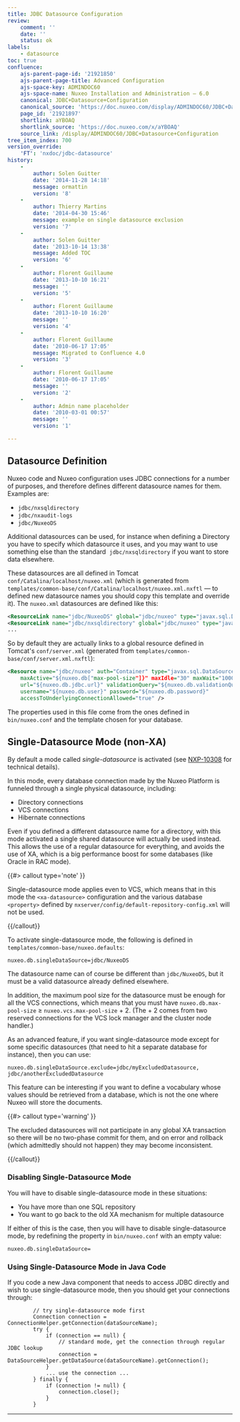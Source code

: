 ```yaml
---
title: JDBC Datasource Configuration
review:
    comment: ''
    date: ''
    status: ok
labels:
    - datasource
toc: true
confluence:
    ajs-parent-page-id: '21921850'
    ajs-parent-page-title: Advanced Configuration
    ajs-space-key: ADMINDOC60
    ajs-space-name: Nuxeo Installation and Administration — 6.0
    canonical: JDBC+Datasource+Configuration
    canonical_source: 'https://doc.nuxeo.com/display/ADMINDOC60/JDBC+Datasource+Configuration'
    page_id: '21921897'
    shortlink: aYBOAQ
    shortlink_source: 'https://doc.nuxeo.com/x/aYBOAQ'
    source_link: /display/ADMINDOC60/JDBC+Datasource+Configuration
tree_item_index: 700
version_override:
    'FT': 'nxdoc/jdbc-datasource'
history:
    -
        author: Solen Guitter
        date: '2014-11-28 14:18'
        message: ormattin
        version: '8'
    -
        author: Thierry Martins
        date: '2014-04-30 15:46'
        message: example on single datasource exclusion
        version: '7'
    -
        author: Solen Guitter
        date: '2013-10-14 13:38'
        message: Added TOC
        version: '6'
    -
        author: Florent Guillaume
        date: '2013-10-10 16:21'
        message: ''
        version: '5'
    -
        author: Florent Guillaume
        date: '2013-10-10 16:20'
        message: ''
        version: '4'
    -
        author: Florent Guillaume
        date: '2010-06-17 17:05'
        message: Migrated to Confluence 4.0
        version: '3'
    -
        author: Florent Guillaume
        date: '2010-06-17 17:05'
        message: ''
        version: '2'
    -
        author: Admin name placeholder
        date: '2010-03-01 00:57'
        message: ''
        version: '1'

---
```

## Datasource Definition

Nuxeo code and Nuxeo configuration uses JDBC connections for a number of purposes, and therefore defines different datasource names for them. Examples are:

*   `jdbc/nxsqldirectory`
*   `jdbc/nxaudit-logs`
*   `jdbc/NuxeoDS`

Additional datasources can be used, for instance when defining a Directory you have to specify which datasource it uses, and you may want to use something else than the standard&nbsp; `jdbc/nxsqldirectory` if you want to store data elsewhere.

These datasources are all defined in Tomcat `conf/Catalina/localhost/nuxeo.xml` (which is generated from `templates/common-base/conf/Catalina/localhost/nuxeo.xml.nxftl` &mdash; to defined new datasource names you should copy this template and override it). The `nuxeo.xml` datasources are defined like this:

```xml
<ResourceLink name="jdbc/NuxeoDS" global="jdbc/nuxeo" type="javax.sql.DataSource" />
<ResourceLink name="jdbc/nxsqldirectory" global="jdbc/nuxeo" type="javax.sql.DataSource" />
...
```

So by default they are actually links to a global resource defined in Tomcat's `conf/server.xml` (generated from `templates/common-base/conf/server.xml.nxftl`):

```xml
<Resource name="jdbc/nuxeo" auth="Container" type="javax.sql.DataSource"
    maxActive="${nuxeo.db["max-pool-size"]}" maxIdle="30" maxWait="10000" driverClassName="${nuxeo.db.driver}"
    url="${nuxeo.db.jdbc.url}" validationQuery="${nuxeo.db.validationQuery}"
    username="${nuxeo.db.user}" password="${nuxeo.db.password}"
    accessToUnderlyingConnectionAllowed="true" />
```

The properties used in this file come from the ones defined in `bin/nuxeo.conf` and the template chosen for your database.

## Single-Datasource Mode (non-XA)

By default a mode called _single-datasource_ is activated (see [NXP-10308](https://jira.nuxeo.com/browse/NXP-10308) for technical details).

In this mode, every database connection made by the Nuxeo Platform is funneled through a single physical datasource, including:

*   Directory connections
*   VCS connections
*   Hibernate connections

Even if you defined a different datasource name for a directory, with this mode activated a single shared datasource will actually be used instead. This allows the use of a regular datasource for everything, and avoids the use of XA, which is a big performance boost for some databases (like Oracle in RAC mode).

{{#> callout type='note' }}

Single-datasource mode applies even to VCS, which means that in this mode the `<xa-datasource>` configuration and the various database `<property>` defined by `nxserver/config/default-repository-config.xml` will not be used.

{{/callout}}

To activate single-datasource mode, the following is defined in `templates/common-base/nuxeo.defaults`:

```
nuxeo.db.singleDataSource=jdbc/NuxeoDS
```

The datasource name can of course be different than `jdbc/NuxeoDS`, but it must be a valid datasource already defined elsewhere.

In addition, the maximum pool size for the datasource must be enough for all the VCS connections, which means that you must have `nuxeo.db.max-pool-size` &ge; `nuxeo.vcs.max-pool-size` + 2\. (The + 2 comes from two reserved connections for the VCS lock manager and the cluster node handler.)

As an advanced feature, if you want single-datasource mode except for some specific datasources (that need to hit a separate database for instance), then you can use:

```
nuxeo.db.singleDataSource.exclude=jdbc/myExcludedDatasource, jdbc/anotherExcludedDatasource
```

This feature can be interesting if you want to define a vocabulary whose values should be retrieved from a database, which is not the one where Nuxeo will store the documents.

{{#> callout type='warning' }}

The excluded datasources will not participate in any global XA transaction so there will be no two-phase commit for them, and on error and rollback (which admittedly should not happen) they may become inconsistent.

{{/callout}}

### Disabling Single-Datasource Mode

You will have to disable single-datasource mode in these situations:

*   You have more than one SQL repository
*   You want to go back to the old XA mechanism for multiple datasource

If either of this is the case, then you will have to disable single-datasource mode, by redefining the property in `bin/nuxeo.conf` with an empty value:

```
nuxeo.db.singleDataSource=
```

### Using Single-Datasource Mode in Java Code

If you code a new Java component that needs to access JDBC directly and wish to use single-datasource mode, then you should get your connections through:

```
        // try single-datasource mode first
        Connection connection = ConnectionHelper.getConnection(dataSourceName);
        try {
            if (connection == null) {
                // standard mode, get the connection through regular JDBC lookup
                connection = DataSourceHelper.getDataSource(dataSourceName).getConnection();
            }
            ... use the connection ...
        } finally {
            if (connection != null) {
                connection.close();
            }
        }
```

* * *
